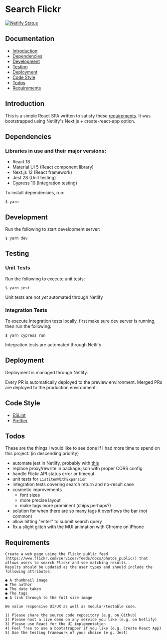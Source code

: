 # Search Flickr

[![Netlify Status](https://api.netlify.com/api/v1/badges/46648482-644c-4c80-bafb-872057e51b6b/deploy-status)](https://app.netlify.com/sites/next-dev-starter/deploys)

## Documentation

- [Introduction](#introduction)
- [Dependencies](#dependencies)
- [Development](#development)
- [Testing](#testing)
- [Deployment](#deployment)
- [Code Style](#code-style)
- [Todos](#todos)
- [Requirements](#requirements)

## Introduction

This is a simple React SPA written to satisfy these [requirements](#requirements). It was bootstrapped using Netlify's Next.js + create-react-app option.

## Dependencies

### Libraries in use and their major versions:

 - React 18
 - Material UI 5 (React component library)
 - Next.js 12 (React framework)
 - Jest 28 (Unit testing)
 - Cypress 10 (Integration testing)

To install dependencies, run:

```
$ yarn
```

## Development

Run the following to start development server:

```
$ yarn dev
```

## Testing

### Unit Tests

Run the following to execute unit tests:

```
$ yarn jest
```
Unit tests are not _yet_ automated through Netlify

### Integration Tests

To execute integration tests locally, first make sure dev server is running, then run the following:

```
$ yarn cypress run
```

Integration tests are automated through Netlify

## Deployment

Deployment is managed through Netlify. 

Every PR is automatically deployed to the preview environment. Merged PRs are deployed to the production environment.

## Code Style
 - [ESLint](https://eslint.org/)
 - [Prettier](https://prettier.io/)

## Todos

These are the things I would like to see done if I had more time to spend on this project: (in descending priority)

 - automate jest in Netlify, probably with [this](https://github.com/UWHealth/netlify-plugin-jest)
 - replace proxy/rewrite in package.json with proper CORS config
 - handle Flickr API status error or timeout
 - unit tests for `ListitemWithExpansion`
 - integration tests covering search return and no-result case
 - cosmetic improvements
   - font sizes
   - more precise layout
   - make tags more prominent (chips perhaps?)
 - solution for when there are so many tags it overflows the bar (not common)
 - allow hitting "enter" to submit search query
 - fix a slight glitch with the MUI animation with Chrome on iPhone

## Requirements

```
Create a web page using the Flickr public feed (https://www.flickr.com/services/feeds/docs/photos_public/) that allows users to search Flickr and see matching results.
Results should be updated as the user types and should include the following attributes:

● A thumbnail image
● The author
● The date taken
● The tags
● A link through to the full size image

We value responsive UI/UX as well as modular/testable code.

1) Please share the source code repository (e.g. on Github)
2) Please host a live demo on any service you like (e.g. on Netlify)
3) Please use React for the UI implementation
4) Feel free to use a bootstrapper if you like (e.g. Create React App)
5) Use the testing framework of your choice (e.g. Jest) 
```

